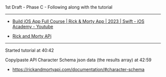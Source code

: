 1st Draft - Phase C - Following along with the tutorial

- - - -

* [Build iOS App Full Course | Rick & Morty App | 2023 | Swift - iOS Academy - Youtube](https://youtu.be/fTGA8cjbf5Y?si=v0uyfp1NcuOjlWBR)

* [Rick and Morty APi](https://rickandmortyapi.com/documentation)

- - - -

Started tutorial at 40:42

Copy/paste API Character Schema json data (the results array) at 42:59
  * https://rickandmortyapi.com/documentation/#character-schema
